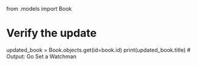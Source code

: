 from .models import Book

# Verify the update
updated_book = Book.objects.get(id=book.id)
print(updated_book.title)  # Output: Go Set a Watchman